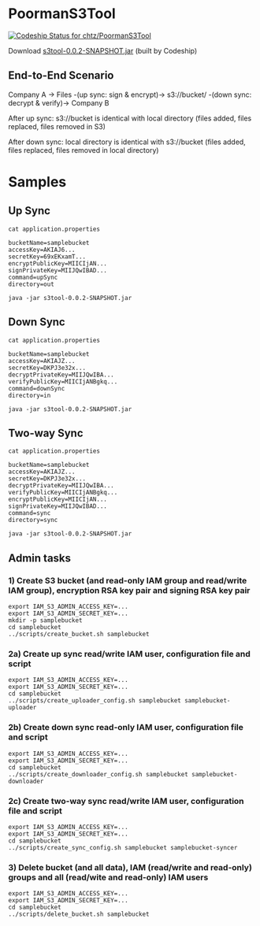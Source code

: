 # PoormanS3Tool

[ ![Codeship Status for chtz/PoormanS3Tool](https://codeship.com/projects/99154270-b4b1-0133-4775-3e023a4cadff/status?branch=master)](https://codeship.com/projects/133982)

Download [s3tool-0.0.2-SNAPSHOT.jar](https://s3-eu-west-1.amazonaws.com/www.opensource.p.iraten.ch/s3tool-0.0.2-SNAPSHOT.jar) (built by Codeship)

## End-to-End Scenario

Company A -> Files -(up sync: sign & encrypt)-> s3://bucket/ -(down sync: decrypt & verify)-> Company B

After up sync: s3://bucket is identical with local directory (files added, files replaced, files removed in S3)

After down sync: local directory is identical with s3://bucket (files added, files replaced, files removed in local directory)

# Samples

## Up Sync

```
cat application.properties 
```

```
bucketName=samplebucket
accessKey=AKIAJ6...
secretKey=69xEKxamT...
encryptPublicKey=MIICIjAN...
signPrivateKey=MIIJQwIBAD...
command=upSync
directory=out
```

```
java -jar s3tool-0.0.2-SNAPSHOT.jar
```

## Down Sync

```
cat application.properties
```

``` 
bucketName=samplebucket
accessKey=AKIAJZ...
secretKey=DKPJ3e32x...
decryptPrivateKey=MIIJQwIBA...
verifyPublicKey=MIICIjANBgkq...
command=downSync
directory=in
```

```
java -jar s3tool-0.0.2-SNAPSHOT.jar
```

## Two-way Sync

```
cat application.properties
```

``` 
bucketName=samplebucket
accessKey=AKIAJZ...
secretKey=DKPJ3e32x...
decryptPrivateKey=MIIJQwIBA...
verifyPublicKey=MIICIjANBgkq...
encryptPublicKey=MIICIjAN...
signPrivateKey=MIIJQwIBAD...
command=sync
directory=sync
```

```
java -jar s3tool-0.0.2-SNAPSHOT.jar
```

## Admin tasks

### 1) Create S3 bucket (and read-only IAM group and read/write IAM group), encryption RSA key pair and signing RSA key pair

```
export IAM_S3_ADMIN_ACCESS_KEY=...
export IAM_S3_ADMIN_SECRET_KEY=...
mkdir -p samplebucket
cd samplebucket
../scripts/create_bucket.sh samplebucket
```

### 2a) Create up sync read/write IAM user, configuration file and script

```
export IAM_S3_ADMIN_ACCESS_KEY=...
export IAM_S3_ADMIN_SECRET_KEY=...
cd samplebucket
../scripts/create_uploader_config.sh samplebucket samplebucket-uploader
```

### 2b) Create down sync read-only IAM user, configuration file and script

```
export IAM_S3_ADMIN_ACCESS_KEY=...
export IAM_S3_ADMIN_SECRET_KEY=...
cd samplebucket
../scripts/create_downloader_config.sh samplebucket samplebucket-downloader
```

### 2c) Create two-way sync read/write IAM user, configuration file and script

```
export IAM_S3_ADMIN_ACCESS_KEY=...
export IAM_S3_ADMIN_SECRET_KEY=...
cd samplebucket
../scripts/create_sync_config.sh samplebucket samplebucket-syncer
```

### 3) Delete bucket (and all data), IAM (read/write and read-only) groups and all (read/wite and read-only) IAM users

```
export IAM_S3_ADMIN_ACCESS_KEY=...
export IAM_S3_ADMIN_SECRET_KEY=...
cd samplebucket
../scripts/delete_bucket.sh samplebucket
```
